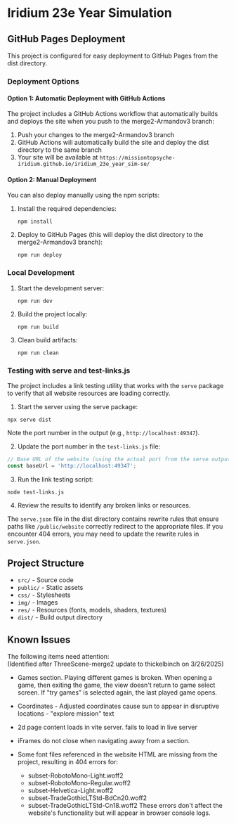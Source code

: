 # Iridium 23e Year Simulation

## GitHub Pages Deployment

This project is configured for easy deployment to GitHub Pages from the dist directory.

### Deployment Options

#### Option 1: Automatic Deployment with GitHub Actions
The project includes a GitHub Actions workflow that automatically builds and deploys the site when you push to the merge2-Armandov3 branch:

1. Push your changes to the merge2-Armandov3 branch
2. GitHub Actions will automatically build the site and deploy the dist directory to the same branch
3. Your site will be available at `https://missiontopsyche-iridium.github.io/iridium_23e_year_sim-se/`

#### Option 2: Manual Deployment
You can also deploy manually using the npm scripts:

1. Install the required dependencies:
   ```
   npm install
   ```

2. Deploy to GitHub Pages (this will deploy the dist directory to the merge2-Armandov3 branch):
   ```
   npm run deploy
   ```

### Local Development

1. Start the development server:
   ```
   npm run dev
   ```

2. Build the project locally:
   ```
   npm run build
   ```

3. Clean build artifacts:
   ```
   npm run clean
   ```

### Testing with serve and test-links.js

The project includes a link testing utility that works with the `serve` package to verify that all website resources are loading correctly.

1. Start the server using the serve package:
  ```
  npx serve dist
  ```
  Note the port number in the output (e.g., `http://localhost:49347`).

2. Update the port number in the `test-links.js` file:
  ```javascript
  // Base URL of the website (using the actual port from the serve output)
  const baseUrl = 'http://localhost:49347';
  ```

3. Run the link testing script:
  ```
  node test-links.js
  ```

4. Review the results to identify any broken links or resources.

The `serve.json` file in the dist directory contains rewrite rules that ensure paths like `/public/website` correctly redirect to the appropriate files. If you encounter 404 errors, you may need to update the rewrite rules in `serve.json`.

## Project Structure

- `src/` - Source code
- `public/` - Static assets
- `css/` - Stylesheets
- `img/` - Images
- `res/` - Resources (fonts, models, shaders, textures)
- `dist/` - Build output directory

## Known Issues

The following items need attention:  
(Identified after ThreeScene-merge2 update to thickelbinch on 3/26/2025)

* Games section. Playing different games is broken. When opening a game, then exiting the game, the view doesn't return to game select screen. If "try games" is selected again, the last played game opens. 

* Coordinates - Adjusted coordinates cause sun to appear in disruptive locations - "explore mission" text

* 2d page content loads in vite server. fails to load in live server

* iFrames do not close when navigating away from a section.

* Some font files referenced in the website HTML are missing from the project, resulting in 404 errors for:
  - subset-RobotoMono-Light.woff2
  - subset-RobotoMono-Regular.woff2
  - subset-Helvetica-Light.woff2
  - subset-TradeGothicLTStd-BdCn20.woff2
  - subset-TradeGothicLTStd-Cn18.woff2
  These errors don't affect the website's functionality but will appear in browser console logs.
